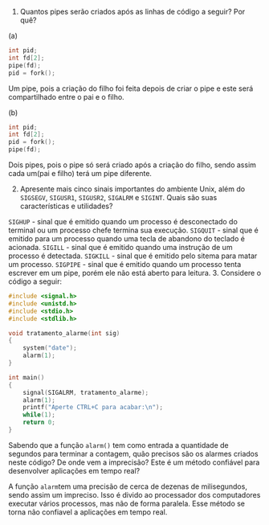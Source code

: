 1. Quantos pipes serão criados após as linhas de código a seguir? Por quê?

(a)
```C
int pid;
int fd[2];
pipe(fd);
pid = fork();
```
Um pipe, pois a criação do filho foi feita depois de criar o pipe e este será compartilhado entre o pai e o filho.

(b)
```C
int pid;
int fd[2];
pid = fork();
pipe(fd);
```
Dois pipes, pois o pipe só será criado após a criação do filho, sendo assim cada um(pai e filho) terá um pipe diferente.

2. Apresente mais cinco sinais importantes do ambiente Unix, além do `SIGSEGV`, `SIGUSR1`, `SIGUSR2`, `SIGALRM` e `SIGINT`. Quais são suas características e utilidades?

`SIGHUP` - sinal que é emitido quando um processo é desconectado do terminal ou um processo chefe termina sua execução. 
`SIGQUIT` - sinal que é emitido para um processo quando uma tecla de abandono do teclado é acionada. 
`SIGILL` - sinal que é emitido quando uma instrução de um processo é detectada. 
`SIGKILL` - sinal que é emitido pelo sitema para matar um processo. 
`SIGPIPE` - sinal que é emitido quando um processo tenta escrever em um pipe, porém ele não está aberto para leitura.
3. Considere o código a seguir:

```C
#include <signal.h>
#include <unistd.h>
#include <stdio.h>
#include <stdlib.h>

void tratamento_alarme(int sig)
{
	system("date");
	alarm(1);
}

int main()
{
	signal(SIGALRM, tratamento_alarme);
	alarm(1);
	printf("Aperte CTRL+C para acabar:\n");
	while(1);
	return 0;
}
```

Sabendo que a função `alarm()` tem como entrada a quantidade de segundos para terminar a contagem, quão precisos são os alarmes criados neste código? De onde vem a imprecisão? Este é um método confiável para desenvolver aplicações em tempo real?

A função `alarm`tem uma precisão de cerca de dezenas de milisegundos, sendo assim um impreciso. Isso é divido ao processador dos computadores executar vários processos, mas não de forma paralela. Esse método se torna não confiavel a aplicações em tempo real.
